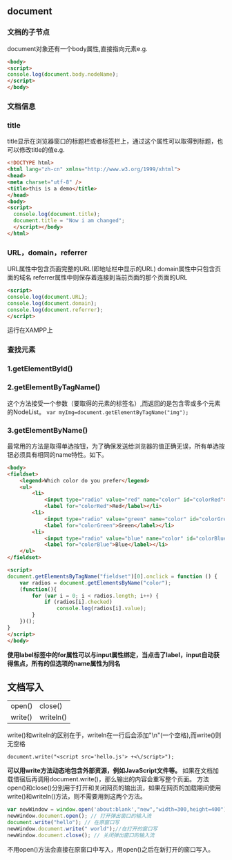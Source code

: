 ## document
### 文档的子节点
document对象还有一个body属性,直接指向<body>元素e.g.

```html
<body>
<script>
console.log(document.body.nodeName);
</script>
</body>  
```
### 文档信息
### title
title显示在浏览器窗口的标题栏或者标签栏上，通过这个属性可以取得到标题，也可以修改title的值e.g.

```html
<!DOCTYPE html>
<html lang="zh-cn" xmlns="http://www.w3.org/1999/xhtml">
<head>
<meta charset="utf-8" />
<title>this is a demo</title>
</head>
<body>
<script>
  console.log(document.title);
  document.title = "Now i am changed";
  </script></body>
</html>
```
### URL，domain，referrer
URL属性中包含页面完整的URL(即地址栏中显示的URL)
domain属性中只包含页面的域名
referrer属性中则保存着连接到当前页面的那个页面的URL

```html
<script>
console.log(document.URL);
console.log(document.domain);
console.log(document.referrer);
</script>
```
运行在XAMPP上  

### 查找元素
### 1.getElementById()
### 2.getElementByTagName()
这个方法接受一个参数（要取得的元素的标签名）,而返回的是包含零或多个元素的NodeList。
`var myImg=document.getElementByTagName("img");`   
### 3.getElementByName()
最常用的方法是取得单选按钮，为了确保发送给浏览器的值正确无误，所有单选按钮必须具有相同的name特性。如下。  

```html
<body>
<fieldset>
    <legend>Which color do you prefer</legend>
    <ul>
        <li>
            <input type="radio" value="red" name="color" id="colorRed">
            <label for="colorRed">Red</label></li>
        <li>
            <input type="radio" value="green" name="color" id="colorGreen">
            <label for="colorGreen">Green</label></li>
        <li>
            <input type="radio" value="blue" name="color" id="colorBlue">
            <label for="colorBlue">Blue</label></li>
    </ul>
</fieldset>

<script>
document.getElementsByTagName("fieldset")[0].onclick = function () {
    var radios = document.getElementsByName("color");
    (function(){
        for (var i = 0; i < radios.length; i++) {
            if (radios[i].checked)
                console.log(radios[i].value);
        }
    })();
}
</script>
</body>
```
**使用label标签中的for属性可以与input属性绑定，当点击了label，input自动获得焦点，所有的但选项的name属性为同名**  

## 文档写入

<table>
<tr><td>open()</td><td>close()</td></tr>
<tr><td>write()</td><td>writeln()</td></tr>
</table>
write()和writeln的区别在于，writeln在一行后会添加"\n"(一个空格),而write()则无空格  

    document.write("<script src='hello.js'> +<\/script>");
**可以用write方法动态地包含外部资源，例如JavaScript文件等。**
如果在文档加载借宿后再调用document.write()，那么输出的内容会重写整个页面。
方法open()和close()分别用于打开和关闭网页的输出流，如果在网页的加载期间使用write()和writeln()方法，则不需要用到这两个方法。  

```js
var newWindow = window.open('about:blank',"new","width=300,height=400");
newWindow.document.open(); // 打开弹出窗口的输入流
document.write("hello"); // 在原窗口写
newWindow.document.write(" world");//在打开的窗口写
newWindow.document.close(); // 关闭弹出窗口的输入流
```
不用open()方法会直接在原窗口中写入，用open()之后在新打开的窗口写入。
